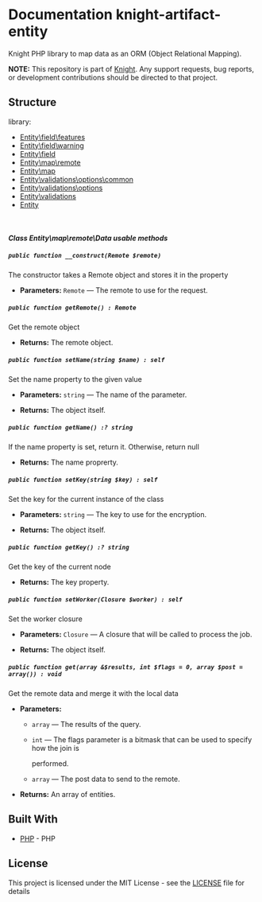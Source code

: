 # Documentation knight-artifact-entity

Knight PHP library to map data as an ORM (Object Relational Mapping).

**NOTE:** This repository is part of [Knight](https://github.com/energia-source/knight). Any
support requests, bug reports, or development contributions should be directed to
that project.

## Structure

library:
- [Entity\field\features](https://github.com/energia-source/knight-artifact-entity/tree/main/lib/field/features)
- [Entity\field\warning](https://github.com/energia-source/knight-artifact-entity/tree/main/lib/field/warning)
- [Entity\field](https://github.com/energia-source/knight-artifact-entity/tree/main/lib/field)
- [Entity\map\remote](https://github.com/energia-source/knight-artifact-entity/tree/main/lib/map/remote)
- [Entity\map](https://github.com/energia-source/knight-artifact-entity/tree/main/lib/map)
- [Entity\validations\options\common](https://github.com/energia-source/knight-artifact-entity/tree/main/lib/options/common)
- [Entity\validations\options](https://github.com/energia-source/knight-artifact-entity/tree/main/lib/options)
- [Entity\validations](https://github.com/energia-source/knight-artifact-entity/tree/main/lib/validations)
- [Entity](https://github.com/energia-source/knight-knight-artifact-entity/blob/main/lib)

<br>

#### ***Class Entity\map\remote\Data usable methods***

##### `public function __construct(Remote $remote)`

The constructor takes a Remote object and stores it in the property

 * **Parameters:** `Remote` — The remote to use for the request.

##### `public function getRemote() : Remote`

Get the remote object

 * **Returns:** The remote object.

##### `public function setName(string $name) : self`

Set the name property to the given value

 * **Parameters:** `string` — The name of the parameter.
 
 * **Returns:** The object itself.

##### `public function getName() :? string`

If the name property is set, return it. Otherwise, return null

 * **Returns:** The name proprerty.

##### `public function setKey(string $key) : self`

Set the key for the current instance of the class

 * **Parameters:** `string` — The key to use for the encryption.
 
 * **Returns:** The object itself.

##### `public function getKey() :? string`

Get the key of the current node

 * **Returns:** The key property.

##### `public function setWorker(Closure $worker) : self`

Set the worker closure

 * **Parameters:** `Closure` — A closure that will be called to process the job.
 
 * **Returns:** The object itself.

##### `public function get(array &$results, int $flags = 0, array $post = array()) : void`

Get the remote data and merge it with the local data

 * **Parameters:**
   * `array` — The results of the query.
   * `int` — The flags parameter is a bitmask that can be used to specify how the join is

     performed.
   * `array` — The post data to send to the remote.
   
 * **Returns:** An array of entities.

## Built With

* [PHP](https://www.php.net/) - PHP

## License

This project is licensed under the MIT License - see the [LICENSE](LICENSE) file for details